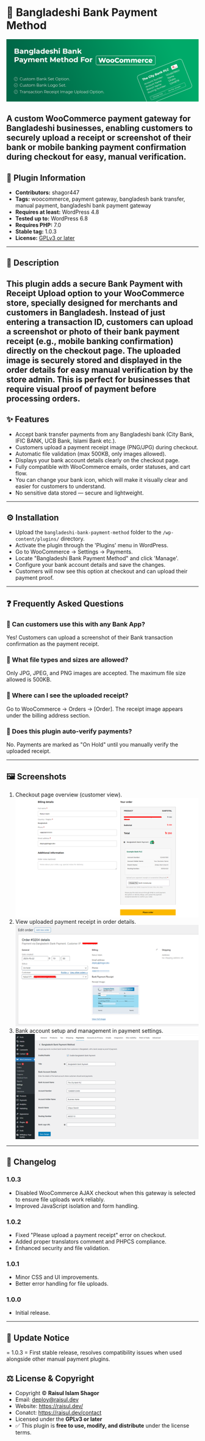 # 🏦 Bangladeshi Bank Payment Method

![bangladeshi-bank-payment-method](assets/banner-1544x500.png)

A custom WooCommerce payment gateway for Bangladeshi businesses, enabling customers to securely upload a receipt or screenshot of their bank or mobile banking payment confirmation during checkout for easy, manual verification.
---

## 📌 Plugin Information
- **Contributors:** shagor447  
- **Tags:** woocommerce, payment gateway, bangladesh bank transfer, manual payment, bangladeshi bank payment gateway
- **Requires at least:** WordPress 4.8  
- **Tested up to:** WordPress 6.8  
- **Requires PHP:** 7.0  
- **Stable tag:** 1.0.3 
- **License:** [GPLv3 or later](https://www.gnu.org/licenses/gpl-3.0.html)

---

## 📖 Description
This plugin adds a secure Bank Payment with Receipt Upload option to your WooCommerce store, specially designed for merchants and customers in Bangladesh. Instead of just entering a transaction ID, customers can upload a screenshot or photo of their bank payment receipt (e.g., mobile banking confirmation) directly on the checkout page. The uploaded image is securely stored and displayed in the order details for easy manual verification by the store admin. This is perfect for businesses that require visual proof of payment before processing orders.
---

## ✨ Features
- Accept bank transfer payments from any Bangladeshi bank (City Bank, IFIC BANK, UCB Bank, Islami Bank etc.).
- Customers upload a payment receipt image (PNG/JPG) during checkout.
- Automatic file validation (max 500KB, only images allowed).
- Displays your bank account details clearly on the checkout page.
- Fully compatible with WooCommerce emails, order statuses, and cart flow.
- You can change your bank icon, which will make it visually clear and easier for customers to understand.
- No sensitive data stored — secure and lightweight.

---

## ⚙️ Installation
- Upload the `bangladeshi-bank-payment-method` folder to the `/wp-content/plugins/` directory.
- Activate the plugin through the 'Plugins' menu in WordPress.
- Go to WooCommerce -> Settings -> Payments.
- Locate "Bangladeshi Bank Payment Method" and click 'Manage'.
- Configure your bank account details and save the changes.
- Customers will now see this option at checkout and can upload their payment proof.

---

## ❓ Frequently Asked Questions

### 🔹 Can customers use this with any Bank App?
Yes! Customers can upload a screenshot of their Bank transaction confirmation as the payment receipt.

### 🔹 What file types and sizes are allowed?
Only JPG, JPEG, and PNG images are accepted. The maximum file size allowed is 500KB.

### 🔹 Where can I see the uploaded receipt?
Go to WooCommerce → Orders → [Order]. The receipt image appears under the billing address section.

### 🔹 Does this plugin auto-verify payments?
No. Payments are marked as "On Hold" until you manually verify the uploaded receipt.

---

## 🖼️ Screenshots
1. Checkout page overview (customer view). ![Checkout page overview (customer view)](assets/screenshot-1.png)
2. View uploaded payment receipt in order details. ![View uploaded payment receipt in order details](assets/screenshot-2.png)
3. Bank account setup and management in payment settings. ![Bank account setup and management in payment settings](assets/screenshot-3.png)

---

## 📝 Changelog

### 1.0.3
- Disabled WooCommerce AJAX checkout when this gateway is selected to ensure file uploads work reliably.
- Improved JavaScript isolation and form handling.

### 1.0.2
- Fixed "Please upload a payment receipt" error on checkout.
- Added proper translators comment and PHPCS compliance.
- Enhanced security and file validation.

### 1.0.1
- Minor CSS and UI improvements.
- Better error handling for file uploads.

### 1.0.0
- Initial release.

---

## 📢 Update Notice
= 1.0.3 = First stable release, resolves compatibility issues when used alongside other manual payment plugins.

## ⚖️ License & Copyright
- Copyright © **Raisul Islam Shagor** 
- Email: deploy@raisul.dev
- Website: https://raisul.dev/
- Conatct: https://raisul.dev/contact
- Licensed under the **GPLv3 or later**  
- ✅ This plugin is **free to use, modify, and distribute** under the license terms.
